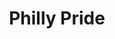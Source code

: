 ---
pid: CH700
title: Philly Pride
location_transcription: Packer Park
zipcode: '19145'
outside_phl: 
neighborhood: Passyunk
age: 
age_range: 
instagram: 
image_file_name: CH_700.jpg
proposal_transcription: A giant metalic eagle which is a fountain pouring green liquid.
topic: Philadelphia
topic_summary: '0'
type: Fountain
keywords_other: eagle
credit: 
image_labels: 
twitter: 
facebook: 
permalink: "/monuments/ch700/"
layout: item-page
---